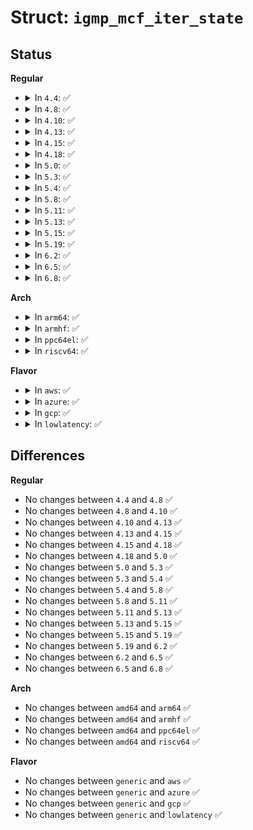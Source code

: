 # Struct: <code>igmp_mcf_iter_state</code>

## Status
<b>Regular</b>
<ul>
<li>
<details>
<summary>In <code>4.4</code>: ✅</summary>

```c
struct igmp_mcf_iter_state {
    struct seq_net_private p;
    struct net_device *dev;
    struct in_device *idev;
    struct ip_mc_list *im;
};
```
</details>
</li>
<li>
<details>
<summary>In <code>4.8</code>: ✅</summary>

```c
struct igmp_mcf_iter_state {
    struct seq_net_private p;
    struct net_device *dev;
    struct in_device *idev;
    struct ip_mc_list *im;
};
```
</details>
</li>
<li>
<details>
<summary>In <code>4.10</code>: ✅</summary>

```c
struct igmp_mcf_iter_state {
    struct seq_net_private p;
    struct net_device *dev;
    struct in_device *idev;
    struct ip_mc_list *im;
};
```
</details>
</li>
<li>
<details>
<summary>In <code>4.13</code>: ✅</summary>

```c
struct igmp_mcf_iter_state {
    struct seq_net_private p;
    struct net_device *dev;
    struct in_device *idev;
    struct ip_mc_list *im;
};
```
</details>
</li>
<li>
<details>
<summary>In <code>4.15</code>: ✅</summary>

```c
struct igmp_mcf_iter_state {
    struct seq_net_private p;
    struct net_device *dev;
    struct in_device *idev;
    struct ip_mc_list *im;
};
```
</details>
</li>
<li>
<details>
<summary>In <code>4.18</code>: ✅</summary>

```c
struct igmp_mcf_iter_state {
    struct seq_net_private p;
    struct net_device *dev;
    struct in_device *idev;
    struct ip_mc_list *im;
};
```
</details>
</li>
<li>
<details>
<summary>In <code>5.0</code>: ✅</summary>

```c
struct igmp_mcf_iter_state {
    struct seq_net_private p;
    struct net_device *dev;
    struct in_device *idev;
    struct ip_mc_list *im;
};
```
</details>
</li>
<li>
<details>
<summary>In <code>5.3</code>: ✅</summary>

```c
struct igmp_mcf_iter_state {
    struct seq_net_private p;
    struct net_device *dev;
    struct in_device *idev;
    struct ip_mc_list *im;
};
```
</details>
</li>
<li>
<details>
<summary>In <code>5.4</code>: ✅</summary>

```c
struct igmp_mcf_iter_state {
    struct seq_net_private p;
    struct net_device *dev;
    struct in_device *idev;
    struct ip_mc_list *im;
};
```
</details>
</li>
<li>
<details>
<summary>In <code>5.8</code>: ✅</summary>

```c
struct igmp_mcf_iter_state {
    struct seq_net_private p;
    struct net_device *dev;
    struct in_device *idev;
    struct ip_mc_list *im;
};
```
</details>
</li>
<li>
<details>
<summary>In <code>5.11</code>: ✅</summary>

```c
struct igmp_mcf_iter_state {
    struct seq_net_private p;
    struct net_device *dev;
    struct in_device *idev;
    struct ip_mc_list *im;
};
```
</details>
</li>
<li>
<details>
<summary>In <code>5.13</code>: ✅</summary>

```c
struct igmp_mcf_iter_state {
    struct seq_net_private p;
    struct net_device *dev;
    struct in_device *idev;
    struct ip_mc_list *im;
};
```
</details>
</li>
<li>
<details>
<summary>In <code>5.15</code>: ✅</summary>

```c
struct igmp_mcf_iter_state {
    struct seq_net_private p;
    struct net_device *dev;
    struct in_device *idev;
    struct ip_mc_list *im;
};
```
</details>
</li>
<li>
<details>
<summary>In <code>5.19</code>: ✅</summary>

```c
struct igmp_mcf_iter_state {
    struct seq_net_private p;
    struct net_device *dev;
    struct in_device *idev;
    struct ip_mc_list *im;
};
```
</details>
</li>
<li>
<details>
<summary>In <code>6.2</code>: ✅</summary>

```c
struct igmp_mcf_iter_state {
    struct seq_net_private p;
    struct net_device *dev;
    struct in_device *idev;
    struct ip_mc_list *im;
};
```
</details>
</li>
<li>
<details>
<summary>In <code>6.5</code>: ✅</summary>

```c
struct igmp_mcf_iter_state {
    struct seq_net_private p;
    struct net_device *dev;
    struct in_device *idev;
    struct ip_mc_list *im;
};
```
</details>
</li>
<li>
<details>
<summary>In <code>6.8</code>: ✅</summary>

```c
struct igmp_mcf_iter_state {
    struct seq_net_private p;
    struct net_device *dev;
    struct in_device *idev;
    struct ip_mc_list *im;
};
```
</details>
</li>
</ul>
<b>Arch</b>
<ul>
<li>
<details>
<summary>In <code>arm64</code>: ✅</summary>

```c
struct igmp_mcf_iter_state {
    struct seq_net_private p;
    struct net_device *dev;
    struct in_device *idev;
    struct ip_mc_list *im;
};
```
</details>
</li>
<li>
<details>
<summary>In <code>armhf</code>: ✅</summary>

```c
struct igmp_mcf_iter_state {
    struct seq_net_private p;
    struct net_device *dev;
    struct in_device *idev;
    struct ip_mc_list *im;
};
```
</details>
</li>
<li>
<details>
<summary>In <code>ppc64el</code>: ✅</summary>

```c
struct igmp_mcf_iter_state {
    struct seq_net_private p;
    struct net_device *dev;
    struct in_device *idev;
    struct ip_mc_list *im;
};
```
</details>
</li>
<li>
<details>
<summary>In <code>riscv64</code>: ✅</summary>

```c
struct igmp_mcf_iter_state {
    struct seq_net_private p;
    struct net_device *dev;
    struct in_device *idev;
    struct ip_mc_list *im;
};
```
</details>
</li>
</ul>
<b>Flavor</b>
<ul>
<li>
<details>
<summary>In <code>aws</code>: ✅</summary>

```c
struct igmp_mcf_iter_state {
    struct seq_net_private p;
    struct net_device *dev;
    struct in_device *idev;
    struct ip_mc_list *im;
};
```
</details>
</li>
<li>
<details>
<summary>In <code>azure</code>: ✅</summary>

```c
struct igmp_mcf_iter_state {
    struct seq_net_private p;
    struct net_device *dev;
    struct in_device *idev;
    struct ip_mc_list *im;
};
```
</details>
</li>
<li>
<details>
<summary>In <code>gcp</code>: ✅</summary>

```c
struct igmp_mcf_iter_state {
    struct seq_net_private p;
    struct net_device *dev;
    struct in_device *idev;
    struct ip_mc_list *im;
};
```
</details>
</li>
<li>
<details>
<summary>In <code>lowlatency</code>: ✅</summary>

```c
struct igmp_mcf_iter_state {
    struct seq_net_private p;
    struct net_device *dev;
    struct in_device *idev;
    struct ip_mc_list *im;
};
```
</details>
</li>
</ul>

## Differences
<b>Regular</b>
<ul>
<li>
No changes between <code>4.4</code> and <code>4.8</code> ✅
</li>
<li>
No changes between <code>4.8</code> and <code>4.10</code> ✅
</li>
<li>
No changes between <code>4.10</code> and <code>4.13</code> ✅
</li>
<li>
No changes between <code>4.13</code> and <code>4.15</code> ✅
</li>
<li>
No changes between <code>4.15</code> and <code>4.18</code> ✅
</li>
<li>
No changes between <code>4.18</code> and <code>5.0</code> ✅
</li>
<li>
No changes between <code>5.0</code> and <code>5.3</code> ✅
</li>
<li>
No changes between <code>5.3</code> and <code>5.4</code> ✅
</li>
<li>
No changes between <code>5.4</code> and <code>5.8</code> ✅
</li>
<li>
No changes between <code>5.8</code> and <code>5.11</code> ✅
</li>
<li>
No changes between <code>5.11</code> and <code>5.13</code> ✅
</li>
<li>
No changes between <code>5.13</code> and <code>5.15</code> ✅
</li>
<li>
No changes between <code>5.15</code> and <code>5.19</code> ✅
</li>
<li>
No changes between <code>5.19</code> and <code>6.2</code> ✅
</li>
<li>
No changes between <code>6.2</code> and <code>6.5</code> ✅
</li>
<li>
No changes between <code>6.5</code> and <code>6.8</code> ✅
</li>
</ul>
<b>Arch</b>
<ul>
<li>
No changes between <code>amd64</code> and <code>arm64</code> ✅
</li>
<li>
No changes between <code>amd64</code> and <code>armhf</code> ✅
</li>
<li>
No changes between <code>amd64</code> and <code>ppc64el</code> ✅
</li>
<li>
No changes between <code>amd64</code> and <code>riscv64</code> ✅
</li>
</ul>
<b>Flavor</b>
<ul>
<li>
No changes between <code>generic</code> and <code>aws</code> ✅
</li>
<li>
No changes between <code>generic</code> and <code>azure</code> ✅
</li>
<li>
No changes between <code>generic</code> and <code>gcp</code> ✅
</li>
<li>
No changes between <code>generic</code> and <code>lowlatency</code> ✅
</li>
</ul>
